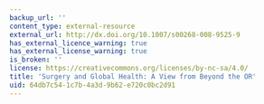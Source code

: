 ```yaml
---
backup_url: ''
content_type: external-resource
external_url: http://dx.doi.org/10.1007/s00268-008-9525-9
has_external_licence_warning: true
has_external_license_warning: true
is_broken: ''
license: https://creativecommons.org/licenses/by-nc-sa/4.0/
title: 'Surgery and Global Health: A View from Beyond the OR'
uid: 64db7c54-1c7b-4a3d-9b62-e720c0bc2d91
---
```

